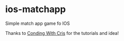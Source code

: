 # ios-matchapp
Simple match app game fo IOS

Thanks to [Conding With Cris](https://codewithchris.com/) for the tutorials and idea!
